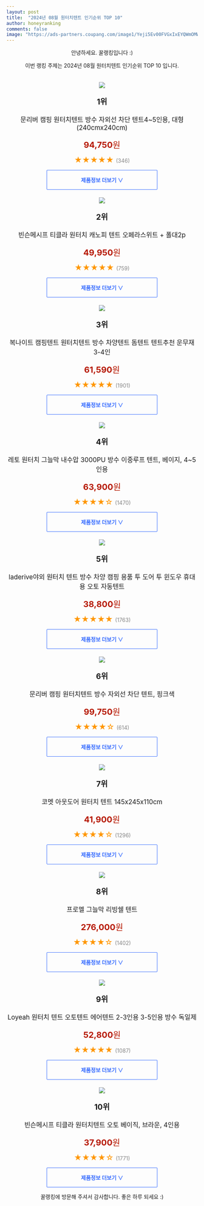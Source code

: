 ```yaml
---
layout: post
title:  "2024년 08월 원터치텐트 인기순위 TOP 10"
author: honeyranking
comments: false
image: "https://ads-partners.coupang.com/image1/Yeji5Ev00FVGxIxEYQWmOMWrEqDcWPg7gmduxLLdbaWSn0kQ-fTH5jbVAuHqrc1Dbw2YFQTyM62Wj2yrzR5IWUsrSUSYW1ou0Fms9Bb8csBhtOofVlWp6Zn0v800la7RQeFQqnS8K-FTkiuFt-Zo0XfUsN9k3qfcS5KigShBpPF23NCDVnIYpqxWZhFfxlDj-gIkzI4vFaRaizqQghWSUxd1PDnd9ZUCLa8s49RhE5HfBjBpoEmUMosD5K4VEVd4faQeiOIOpUmOqAGOcP9sNbJeXFUbtiou2ogLD0M13qj_jFtUj02qHnADUV_BSTg="
---
```

<p style="text-align: center;">안녕하세요. 꿀랭킹입니다 :)</p>
<p style="text-align: center;">이번 랭킹 주제는 2024년 08월 원터치텐트 인기순위 TOP 10 입니다.</p><center><img src="https://ads-partners.coupang.com/image1/Yeji5Ev00FVGxIxEYQWmOMWrEqDcWPg7gmduxLLdbaWSn0kQ-fTH5jbVAuHqrc1Dbw2YFQTyM62Wj2yrzR5IWUsrSUSYW1ou0Fms9Bb8csBhtOofVlWp6Zn0v800la7RQeFQqnS8K-FTkiuFt-Zo0XfUsN9k3qfcS5KigShBpPF23NCDVnIYpqxWZhFfxlDj-gIkzI4vFaRaizqQghWSUxd1PDnd9ZUCLa8s49RhE5HfBjBpoEmUMosD5K4VEVd4faQeiOIOpUmOqAGOcP9sNbJeXFUbtiou2ogLD0M13qj_jFtUj02qHnADUV_BSTg=" style="margin-top:20px" /></center><p style="text-align: center; font-size: 20px"><b>1위</b></p><p style="text-align: center; font-size: 17px">문리버 캠핑 원터치텐트 방수 자외선 차단 텐트4~5인용, 대형(240cmx240cm)</p><p style="text-align: center;"><span style="color: #b61800; font-size: 22px;"><b>94,750</b>원</span></p><p style="text-align: center;"><span style="color: #ff9600; font-size: 20px;">★★★★★ </span><span style="color: #878787;">(346)</span></p><center><a href="https://link.coupang.com/re/AFFSDP?lptag=AF3899140&subid=honeyrank&pageKey=7684019591&itemId=20530688947&vendorItemId=87607752029&traceid=V0-153-708f10c7cea2e8ed&clickBeacon=6e8c9830-5668-11ef-a095-33ea25599538%7E3&requestid=20240810010000284266222781&token=31850C%7CMIXED"><div style="font-size: 14px; display: inline-block; padding: 15px 90px; color: #346aff; border-radius: 2px; border: 1px solid #346aff; cursor: pointer;"><b>제품정보 더보기 &or;</b></div></a></center><center><img src="https://ads-partners.coupang.com/image1/_H2dz76tveLEwXXa_Mgfxf-SnWFyw9mlC55uhp95zn1Az4ThS4_A9zVoPBHuurB6yVsEx2Iv7IDgddAe17YScfPL7UDTVBro2hd5lUOAcwu62kSHbssguPtTsYGU_arM7bVnq01KGVaY4r99NgwFV34bssEgRT6rchSA_FTOanF2odngMRllXx3jNIoEdzzCycDfepXoPk_3vxnmdHat6cuaQsTPeEbdKHevEvHTFT2lbM11jcaFkRJDd2GJ1fBRnP2vJCJGpUUmboITyeREcFx7AG9SGWr_6Q==" style="margin-top:20px" /></center><p style="text-align: center; font-size: 20px"><b>2위</b></p><p style="text-align: center; font-size: 17px">빈슨메시프 티클라 원터치 캐노피 텐트 오페라스위트 + 폴대2p</p><p style="text-align: center;"><span style="color: #b61800; font-size: 22px;"><b>49,950</b>원</span></p><p style="text-align: center;"><span style="color: #ff9600; font-size: 20px;">★★★★★ </span><span style="color: #878787;">(759)</span></p><center><a href="https://link.coupang.com/re/AFFSDP?lptag=AF3899140&subid=honeyrank&pageKey=194164769&itemId=556606791&vendorItemId=4462339528&traceid=V0-153-3807a3629ed588e0&requestid=20240810010000284266222781&token=31850C%7CMIXED"><div style="font-size: 14px; display: inline-block; padding: 15px 90px; color: #346aff; border-radius: 2px; border: 1px solid #346aff; cursor: pointer;"><b>제품정보 더보기 &or;</b></div></a></center><center><img src="https://ads-partners.coupang.com/image1/2h4fsP9C49tYLx9H2iCdxYm7MeX9gzCkb5zIo2j-qwIeUjve1Mzx5CEW9cmS7g9pN6lB3yWdnfqLsvl7dFfIm_-gRw4IVI-9F7esfNhcGn4_RSBxShNS252YPXxxOL0m_vdb4wVZOEbcUIoyyuyhmQPxfvgXtoRivIlVFqxOYwuusmSDqc8hzXlog3-sBjHFXC5ObbGumLP3W6nAFp7hqfe6O_HRCbufOhu6CTro-0JkZ8G67L0dA_42n9bv669jSgNho0Q5htMQWfouZKPi0w2zcukHuNrGN0nd3uNTT4tMytjf3tmykj2qCw==" style="margin-top:20px" /></center><p style="text-align: center; font-size: 20px"><b>3위</b></p><p style="text-align: center; font-size: 17px">복나이트 캠핑텐트 원터치텐트 방수 차양텐트 돔텐트 텐트추천 운무재 3-4인</p><p style="text-align: center;"><span style="color: #b61800; font-size: 22px;"><b>61,590</b>원</span></p><p style="text-align: center;"><span style="color: #ff9600; font-size: 20px;">★★★★★ </span><span style="color: #878787;">(1901)</span></p><center><a href="https://link.coupang.com/re/AFFSDP?lptag=AF3899140&subid=honeyrank&pageKey=7599763561&itemId=20101141610&vendorItemId=87196310862&traceid=V0-153-931b592418e8bdff&requestid=20240810010000284266222781&token=31850C%7CMIXED"><div style="font-size: 14px; display: inline-block; padding: 15px 90px; color: #346aff; border-radius: 2px; border: 1px solid #346aff; cursor: pointer;"><b>제품정보 더보기 &or;</b></div></a></center><center><img src="https://ads-partners.coupang.com/image1/VQZmqHM48Y99yEeGVRmUE4zDPLbbqKaZn3I75PcDdCTnFfr4dUg6zOaWgNdFZ_f6OJwjU4844Rot0MTRgvCZFzli64NLyRHZSyGvNe4zOu4v-cJHWjGsnUy8Vv72tCedXsZ3LygdTXtyC8huZt9eWRVRnDJo8C0-6p9IWMTzMuFsnUFHwyY_zsQfjPCcqmStgRdx0Y_v7ULx8oFhlwS-KHFNMBjO6NxAPIClQCgh68EAhtwpMdgxxo0evqOWqm8rHarTiK5oIuIklrObmed3d-Vi7U1j4JWAx-BsW8a3vA==" style="margin-top:20px" /></center><p style="text-align: center; font-size: 20px"><b>4위</b></p><p style="text-align: center; font-size: 17px">레토 원터치 그늘막 내수압 3000PU 방수 이중루프 텐트, 베이지, 4~5인용</p><p style="text-align: center;"><span style="color: #b61800; font-size: 22px;"><b>63,900</b>원</span></p><p style="text-align: center;"><span style="color: #ff9600; font-size: 20px;">★★★★☆ </span><span style="color: #878787;">(1470)</span></p><center><a href="https://link.coupang.com/re/AFFSDP?lptag=AF3899140&subid=honeyrank&pageKey=7914900586&itemId=21726775436&vendorItemId=88836737946&traceid=V0-153-3444d79ab0aeccb7&clickBeacon=6e8c9830-5668-11ef-884f-463a070c14b0%7E3&requestid=20240810010000284266222781&token=31850C%7CMIXED"><div style="font-size: 14px; display: inline-block; padding: 15px 90px; color: #346aff; border-radius: 2px; border: 1px solid #346aff; cursor: pointer;"><b>제품정보 더보기 &or;</b></div></a></center><center><img src="https://ads-partners.coupang.com/image1/Aq1crH6cK5caxbNtAg8yRGt6UA8hC_BmLE1L-TSbxGXEZcWzC_NUgznI6bFD7ZPyc8lv0uAkzUimWEBmS5iZzIneli6S3ICCr75bV1ROW50kFHKReh9i3mVyyMLpZWRyOztHkbePjyL76D5hsWSE8BL98ib5STfrdak82SsmRJ6PPtkQq14gBekhIADj-DXCQasVaEXggvx-8V61iXt9Z07nVcRzI0OKV0PIfoA9hURnVfomSiP0cvMSqJiLOc98F-Na88Vz42QZc-qHVWaKDGj5fQaekfyfwVJYUs1wvSCs_sXE7Quvf_I=" style="margin-top:20px" /></center><p style="text-align: center; font-size: 20px"><b>5위</b></p><p style="text-align: center; font-size: 17px">laderive야외 원터치 텐트 방수 차양 캠핑 용품 투 도어 투 윈도우  휴대용 오토 자동텐트</p><p style="text-align: center;"><span style="color: #b61800; font-size: 22px;"><b>38,800</b>원</span></p><p style="text-align: center;"><span style="color: #ff9600; font-size: 20px;">★★★★★ </span><span style="color: #878787;">(1763)</span></p><center><a href="https://link.coupang.com/re/AFFSDP?lptag=AF3899140&subid=honeyrank&pageKey=7989696444&itemId=22206812337&vendorItemId=89252951592&traceid=V0-153-c33965a9e8b496ca&requestid=20240810010000284266222781&token=31850C%7CMIXED"><div style="font-size: 14px; display: inline-block; padding: 15px 90px; color: #346aff; border-radius: 2px; border: 1px solid #346aff; cursor: pointer;"><b>제품정보 더보기 &or;</b></div></a></center><center><img src="https://ads-partners.coupang.com/image1/8UY4Q1jnOC84BZcD8dTvyoPrNfvE4NmSbiFDFG04kUuuz4xzsCN0vY1J2mYGToie8g1-X_Cf5-VGBBso4qZLAXpB9rzJL6Pk9k8Oi99ZhZlUvdgg1wx85rGmhi0cX8VZZ1onWwzKiWPZOYaQ_4gdeMLSHlITCrOraWggDowyVf4v8xghwV0OAXwkBjn9DM480Nb2r3WnfZm3Y_5Q66Q0ooDxFFVGB7w8ZTjicZuTnid6nIhJPdRi6oVMmcvO-LbqHQp9BvccrnQGUP4GekUKVYb5SMkeCRPPm084nOhfi-W0L2PDLkzRM98oiuwkwQ4=" style="margin-top:20px" /></center><p style="text-align: center; font-size: 20px"><b>6위</b></p><p style="text-align: center; font-size: 17px">문리버 캠핑 원터치텐트 방수 자외선 차단 텐트, 핑크색</p><p style="text-align: center;"><span style="color: #b61800; font-size: 22px;"><b>99,750</b>원</span></p><p style="text-align: center;"><span style="color: #ff9600; font-size: 20px;">★★★★☆ </span><span style="color: #878787;">(614)</span></p><center><a href="https://link.coupang.com/re/AFFSDP?lptag=AF3899140&subid=honeyrank&pageKey=7683998477&itemId=20530584051&vendorItemId=87607661182&traceid=V0-153-09644bed68f9f59f&clickBeacon=6e8c9830-5668-11ef-ba33-cdf9a332e825%7E3&requestid=20240810010000284266222781&token=31850C%7CMIXED"><div style="font-size: 14px; display: inline-block; padding: 15px 90px; color: #346aff; border-radius: 2px; border: 1px solid #346aff; cursor: pointer;"><b>제품정보 더보기 &or;</b></div></a></center><center><img src="https://ads-partners.coupang.com/image1/F8PQ8kFm1rwCpTIKFyYL4EXpX9SIhvR6Xbhj7FLMJkM2ecoQl2pK28_My5l3HFw3AKNbVJ03UQPVi1q1U3-inW74DbXN5CkXBDtWgNwzJ8RgSj3eQbGouff1y68pk4X_ukEpPwB2s3R8omwvd-E87kMQJ6igot3hC6QUTc2VB4LAwrw9peiciyYaXc_8BgE7ygrhKsOxWdvGQs3PF03JAce9GOzqJPAKkDMJZk-67ygnpKKULzImy5L57Ykp-eSLkI7gDwnXr0Lb2uCD-J0hStLJhEqPnZVUuoEg" style="margin-top:20px" /></center><p style="text-align: center; font-size: 20px"><b>7위</b></p><p style="text-align: center; font-size: 17px">코멧 아웃도어 원터치 텐트 145x245x110cm</p><p style="text-align: center;"><span style="color: #b61800; font-size: 22px;"><b>41,900</b>원</span></p><p style="text-align: center;"><span style="color: #ff9600; font-size: 20px;">★★★★☆ </span><span style="color: #878787;">(1296)</span></p><center><a href="https://link.coupang.com/re/AFFSDP?lptag=AF3899140&subid=honeyrank&pageKey=5151651402&itemId=7079431971&vendorItemId=74371426349&traceid=V0-153-45cd38bc56dbfdda&requestid=20240810010000284266222781&token=31850C%7CMIXED"><div style="font-size: 14px; display: inline-block; padding: 15px 90px; color: #346aff; border-radius: 2px; border: 1px solid #346aff; cursor: pointer;"><b>제품정보 더보기 &or;</b></div></a></center><center><img src="https://ads-partners.coupang.com/image1/BSaITLGRO7_EfiU5BQ-ThoIld3t6D8x08UE3LdvusgRt-GCEwXSCp3OcLJIiZbk2yVSvX5hDoInxDVx0q8EdaCaFa5AwbbQ24fSrqGa6iGRKdK6sn05MyZyGe9oncyU2hFr2iCvDJYbWfdbtLSYFjgNdUN-ZX4eqX3WNJvmT_2X4gLtgDLC6V4CYjpAPnFGVpdha2xJ6axWfMSjIaZN9v40Je2gV80ltge6REqijbPsixS3yDf0RKRieooLjMlfMkqKEOARre8UKVrLsVyWUG7CLe9GphJBuX4BUVeGWtZlCAPZ3S5SqvLUA2Xogkw==" style="margin-top:20px" /></center><p style="text-align: center; font-size: 20px"><b>8위</b></p><p style="text-align: center; font-size: 17px">프로멜 그늘막 리빙쉘 텐트</p><p style="text-align: center;"><span style="color: #b61800; font-size: 22px;"><b>276,000</b>원</span></p><p style="text-align: center;"><span style="color: #ff9600; font-size: 20px;">★★★★☆ </span><span style="color: #878787;">(1402)</span></p><center><a href="https://link.coupang.com/re/AFFSDP?lptag=AF3899140&subid=honeyrank&pageKey=8178250329&itemId=23376419579&vendorItemId=90406527421&traceid=V0-153-46ff18aa4ba1f0a5&clickBeacon=6e8c9830-5668-11ef-8128-f9f9f2060ff9%7E3&requestid=20240810010000284266222781&token=31850C%7CMIXED"><div style="font-size: 14px; display: inline-block; padding: 15px 90px; color: #346aff; border-radius: 2px; border: 1px solid #346aff; cursor: pointer;"><b>제품정보 더보기 &or;</b></div></a></center><center><img src="https://ads-partners.coupang.com/image1/-dcaDsCOVvpmj4PY-dJEjqL3WgPFwoCwvMB9U_pgntlcSRiS_tAbrKrbLiPcBk-YCRp1sOZA1EMIcS4MM4Ft-fcmwauG44r4HqJ-zZ3OLy6llPBGPKTyxlj_OisQ4jaL14emiXBGFCNZ6p0x6Q1VAfzcjWclBHBkgJOcRoTPYTT5T0wZLx6O-ui4gzH6l-KRsqbTju9pRt2PaezXOxx-tzZAKJFCfXuH1XKHIzvbhYOWSQiQuMuEBxjgcAwO4-KxqGETruiHne-Rcqop3Sx8G4QnlLdq2QJfpw3gLDm7ZRizbHAKsV-Zx2rn" style="margin-top:20px" /></center><p style="text-align: center; font-size: 20px"><b>9위</b></p><p style="text-align: center; font-size: 17px">Loyeah 원터치 텐트 오토텐트 에어텐트 2-3인용 3-5인용 방수 독일제</p><p style="text-align: center;"><span style="color: #b61800; font-size: 22px;"><b>52,800</b>원</span></p><p style="text-align: center;"><span style="color: #ff9600; font-size: 20px;">★★★★★ </span><span style="color: #878787;">(1087)</span></p><center><a href="https://link.coupang.com/re/AFFSDP?lptag=AF3899140&subid=honeyrank&pageKey=7443299909&itemId=19360128009&vendorItemId=86473141440&traceid=V0-153-91696b296e70864b&requestid=20240810010000284266222781&token=31850C%7CMIXED"><div style="font-size: 14px; display: inline-block; padding: 15px 90px; color: #346aff; border-radius: 2px; border: 1px solid #346aff; cursor: pointer;"><b>제품정보 더보기 &or;</b></div></a></center><center><img src="https://ads-partners.coupang.com/image1/ydvO1kmNIMH4pvrayV4GleP7-GP9_g2RVYYnL5AR4iqkIo0b4FGeSwf0jOqX49t7HLHozm2Ut6kd83fap4ZukcVQVFTCJwY96be3HvhXLb7IOUR_tgw2pW5qPu1XO6dPyhODJulolufoA9Sa28vNKFJrrOkAj5ovgiOm62ynpxyCQrn6tmNZ_8cNe9jaNJ_xlkVJ86j0NNJY2jnCyD5QES4EgOtTkttOJ57TSdAvkygunELJ-fSKW3eqiwNk6PQGZvV94nOTtfNV9PD89GVRIfAEWnitrNsMUBhHquDx" style="margin-top:20px" /></center><p style="text-align: center; font-size: 20px"><b>10위</b></p><p style="text-align: center; font-size: 17px">빈슨메시프 티클라 원터치텐트 오토 베이직, 브라운, 4인용</p><p style="text-align: center;"><span style="color: #b61800; font-size: 22px;"><b>37,900</b>원</span></p><p style="text-align: center;"><span style="color: #ff9600; font-size: 20px;">★★★★☆ </span><span style="color: #878787;">(1771)</span></p><center><a href="https://link.coupang.com/re/AFFSDP?lptag=AF3899140&subid=honeyrank&pageKey=222547521&itemId=697750393&vendorItemId=4782159927&traceid=V0-153-0f34883fb40a6db4&clickBeacon=6e8cbf40-5668-11ef-83f8-a727927876cf%7E3&requestid=20240810010000284266222781&token=31850C%7CMIXED"><div style="font-size: 14px; display: inline-block; padding: 15px 90px; color: #346aff; border-radius: 2px; border: 1px solid #346aff; cursor: pointer;"><b>제품정보 더보기 &or;</b></div></a></center><p style="text-align: center;">꿀랭킹에 방문해 주셔서 감사합니다. 좋은 하루 되세요 :)</p>